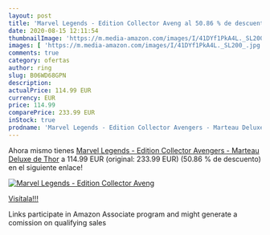 ```yaml
---
layout: post
title: 'Marvel Legends - Edition Collector Aveng al 50.86 % de descuento'
date: 2020-08-15 12:11:54
thumbnailImage: 'https://m.media-amazon.com/images/I/41DYf1PkA4L._SL200_.jpg'
images: [ 'https://m.media-amazon.com/images/I/41DYf1PkA4L._SL200_.jpg' ]
comments: true
category: ofertas
author: ring
slug: B06WD68GPN
description:
actualPrice: 114.99 EUR
currency: EUR
price: 114.99
comparePrice: 233.99 EUR
inStock: true
prodname: 'Marvel Legends - Edition Collector Avengers - Marteau Deluxe de Thor'
---
```


Ahora mismo tienes [Marvel Legends - Edition Collector Avengers - Marteau Deluxe de Thor](https://www.amazon.fr/dp/B06WD68GPN/?tag=tolees0d-21) a 114.99 EUR (original: 233.99 EUR) (50.86 %  de descuento) en el siguiente enlace!

[![Marvel Legends - Edition Collector Aveng](https://m.media-amazon.com/images/I/41DYf1PkA4L._SL200_.jpg)](https://www.amazon.fr/dp/B06WD68GPN/?tag=tolees0d-21)

[Visítala!!!](https://www.amazon.fr/dp/B06WD68GPN/?tag=tolees0d-21)

Links participate in Amazon Associate program and might generate a comission on qualifying sales
